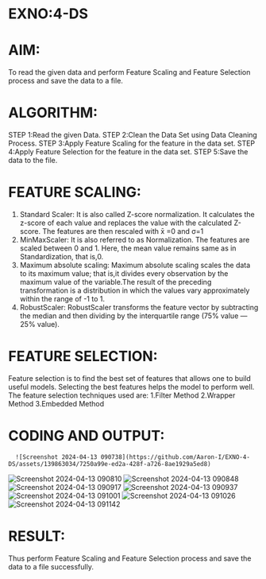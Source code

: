 # EXNO:4-DS
# AIM:
To read the given data and perform Feature Scaling and Feature Selection process and save the
data to a file.

# ALGORITHM:
STEP 1:Read the given Data.
STEP 2:Clean the Data Set using Data Cleaning Process.
STEP 3:Apply Feature Scaling for the feature in the data set.
STEP 4:Apply Feature Selection for the feature in the data set.
STEP 5:Save the data to the file.

# FEATURE SCALING:
1. Standard Scaler: It is also called Z-score normalization. It calculates the z-score of each value and replaces the value with the calculated Z-score. The features are then rescaled with x̄ =0 and σ=1
2. MinMaxScaler: It is also referred to as Normalization. The features are scaled between 0 and 1. Here, the mean value remains same as in Standardization, that is,0.
3. Maximum absolute scaling: Maximum absolute scaling scales the data to its maximum value; that is,it divides every observation by the maximum value of the variable.The result of the preceding transformation is a distribution in which the values vary approximately within the range of -1 to 1.
4. RobustScaler: RobustScaler transforms the feature vector by subtracting the median and then dividing by the interquartile range (75% value — 25% value).

# FEATURE SELECTION:
Feature selection is to find the best set of features that allows one to build useful models. Selecting the best features helps the model to perform well.
The feature selection techniques used are:
1.Filter Method
2.Wrapper Method
3.Embedded Method

# CODING AND OUTPUT:
      ![Screenshot 2024-04-13 090738](https://github.com/Aaron-I/EXNO-4-DS/assets/139863034/7250a99e-ed2a-428f-a726-8ae1929a5ed8)
![Screenshot 2024-04-13 090810](https://github.com/Aaron-I/EXNO-4-DS/assets/139863034/f5a61f54-f512-4c18-9623-cd778e5a958e)
![Screenshot 2024-04-13 090848](https://github.com/Aaron-I/EXNO-4-DS/assets/139863034/fc54b36b-fd31-4448-886e-3aa07d86f77c)
![Screenshot 2024-04-13 090917](https://github.com/Aaron-I/EXNO-4-DS/assets/139863034/ea0f1127-b60e-4273-a579-9d365005fd71)
![Screenshot 2024-04-13 090937](https://github.com/Aaron-I/EXNO-4-DS/assets/139863034/1959d24a-a67d-4c9d-aade-eeaf66cad833)
![Screenshot 2024-04-13 091001](https://github.com/Aaron-I/EXNO-4-DS/assets/139863034/cf9844f0-2a7d-46b9-82aa-b41233077000)
![Screenshot 2024-04-13 091026](https://github.com/Aaron-I/EXNO-4-DS/assets/139863034/445d5638-b27b-4f76-b360-c1fa1aa18254)
![Screenshot 2024-04-13 091142](https://github.com/Aaron-I/EXNO-4-DS/assets/139863034/780b1a8a-92a5-434f-824a-9578b187f6b0)

# RESULT:
      
Thus perform Feature Scaling and Feature Selection process and save the data to a file successfully.
      
